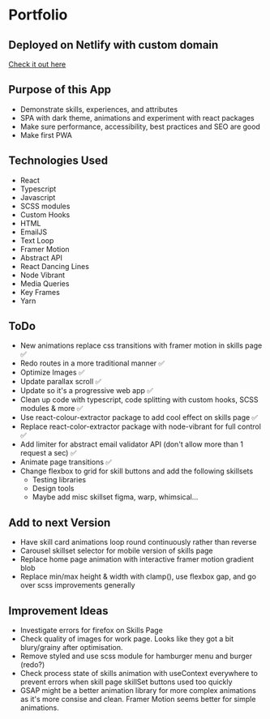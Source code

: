 # Portfolio

## Deployed on Netlify with custom domain

[Check it out here](https://www.tim-angus.com/)

## Purpose of this App

- Demonstrate skills, experiences, and attributes
- SPA with dark theme, animations and experiment with react packages
- Make sure performance, accessibility, best practices and SEO are good
- Make first PWA

## Technologies Used

- React
- Typescript
- Javascript
- SCSS modules
- Custom Hooks
- HTML
- EmailJS
- Text Loop
- Framer Motion
- Abstract API
- React Dancing Lines
- Node Vibrant
- Media Queries
- Key Frames
- Yarn

## ToDo

- New animations replace css transitions with framer motion in skills page ✅
- Redo routes in a more traditional manner ✅
- Optimize Images ✅
- Update parallax scroll ✅
- Update so it's a progressive web app ✅
- Clean up code with typescript, code splitting with custom hooks, SCSS modules & more ✅
- Use react-colour-extractor package to add cool effect on skills page ✅
- Replace react-color-extractor package with node-vibrant for full control ✅
- Add limiter for abstract email validator API (don't allow more than 1 request a sec) ✅
- Animate page transitions ✅
- Change flexbox to grid for skill buttons and add the following skillsets
    - Testing libraries 
    - Design tools
    - Maybe add misc skillset figma, warp, whimsical...

## Add to next Version

- Have skill card animations loop round continuously rather than reverse
- Carousel skillset selector for mobile version of skills page
- Replace home page animation with interactive framer motion gradient blob
- Replace min/max height & width with clamp(), use flexbox gap, and go over scss improvements generally  

## Improvement Ideas

- Investigate errors for firefox on Skills Page
- Check quality of images for work page. Looks like they got a bit blury/grainy after optimisation.
- Remove styled and use scss module for hamburger menu and burger (redo?)
- Check process state of skills animation with useContext everywhere to prevent errors when skill page skillSet buttons used too quickly
- GSAP might be a better animation library for more complex animations as it's more consise and clean. Framer Motion seems better for simple animations.
